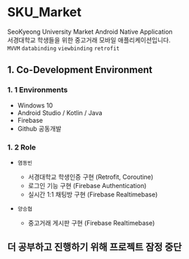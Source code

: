 # SKU_Market   
SeoKyeong University Market Android Native Application   
서경대학교 학생들을 위한 중고거래 모바일 애플리케이션입니다.  
`MVVM` `databinding` `viewbinding` `retrofit`

## 1. Co-Development Environment  
### 1. 1 Environments
- Windows 10
- Android Studio / Kotlin / Java
- Firebase
- Github 공동개발

### 1. 2 Role
- `염동빈`
  - 서경대학교 학생인증 구현 (Retrofit, Coroutine)
  - 로그인 기능 구현 (Firebase Authentication)
  - 실시간 1:1 채팅방 구현 (Firebase Realtimebase)
  
- `양승협`
  - 중고거래 게시판 구현 (Firebase Realtimebase)
  
## 더 공부하고 진행하기 위해 프로젝트 잠정 중단
